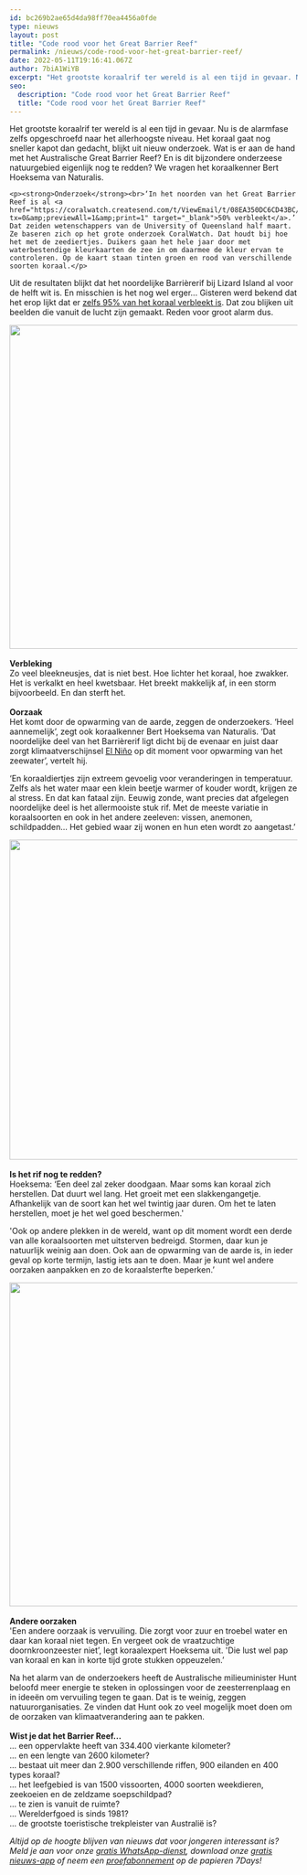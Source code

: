 ```yaml
---
id: bc269b2ae65d4da98ff70ea4456a0fde
type: nieuws
layout: post
title: "Code rood voor het Great Barrier Reef"
permalink: /nieuws/code-rood-voor-het-great-barrier-reef/
date: 2022-05-11T19:16:41.067Z
author: 7biA1WiYB
excerpt: "Het grootste koraalrif ter wereld is al een tijd in gevaar. Nu is de alarmfase zelfs opgeschroefd naar het allerhoogste niveau. Het koraal gaat nog sneller kapot dan gedacht, blijkt uit nieuw onderzoek. Wat is er aan de hand met het Australische Great Barrier Reef? En is dit bijzondere onderzeese natuurgebied eigenlijk nog te redden? We vragen het koraalkenner Bert Hoeksema van Naturalis.  "
seo:
  description: "Code rood voor het Great Barrier Reef"
  title: "Code rood voor het Great Barrier Reef"
---
```

Het grootste koraalrif ter wereld is al een tijd in gevaar. Nu is de alarmfase zelfs opgeschroefd naar het allerhoogste niveau. Het koraal gaat nog sneller kapot dan gedacht, blijkt uit nieuw onderzoek. Wat is er aan de hand met het Australische Great Barrier Reef? En is dit bijzondere onderzeese natuurgebied eigenlijk nog te redden? We vragen het koraalkenner Bert Hoeksema van Naturalis.  

    <p><strong>Onderzoek</strong><br>‘In het noorden van het Great Barrier Reef is al <a href="https://coralwatch.createsend.com/t/ViewEmail/t/08EA350DC6CD43BC/C67FD2F38AC4859C/?tx=0&amp;previewAll=1&amp;print=1" target="_blank">50% verbleekt</a>.’ Dat zeiden wetenschappers van de University of Queensland half maart. Ze baseren zich op het grote onderzoek CoralWatch. Dat houdt bij hoe het met de zeediertjes. Duikers gaan het hele jaar door met waterbestendige kleurkaarten de zee in om daarmee de kleur ervan te controleren. Op de kaart staan tinten groen en rood van verschillende soorten koraal.</p>
<p>Uit de resultaten blijkt dat het noordelijke Barrièrerif bij Lizard Island al voor de helft wit is. En misschien is het nog wel erger... Gisteren werd bekend dat het erop lijkt dat er <a href="http://www.abc.net.au/news/2016-03-28/great-barrier-reef-coral-bleaching-95-per-cent-north-section/7279338" target="_blank">zelfs 95% van het koraal verbleekt is</a>. Dat zou blijken uit beelden die vanuit de lucht zijn gemaakt. Reden voor groot alarm dus.<br><div class="media media-element-container media-default"><div id="file-17242" class="file file-image file-image-jpeg">

        
  
  <div class="content">
    <img title="Foto AFP" height="567" width="850" class="media-element file-default" src="https://7dagen.netlify.app/sites/default/files/Great%20Barrier%20Reef-klein%20AFP-33324732.jpg" alt="">  </div>

  
</div>
</div><br><strong>Verbleking</strong><br>Zo veel bleekneusjes, dat is niet best. Hoe lichter het koraal, hoe zwakker. Het is verkalkt en heel kwetsbaar. Het breekt makkelijk af, in een storm bijvoorbeeld. En dan sterft het.<br><br><strong>Oorzaak</strong><br>Het komt door de opwarming van de aarde, zeggen de onderzoekers. ‘Heel aannemelijk’, zegt ook koraalkenner Bert Hoeksema van Naturalis. ‘Dat noordelijke deel van het Barrièrerif ligt dicht bij de evenaar en juist daar zorgt klimaatverschijnsel <a href="www.sevendays.nl/elnino">El Niño</a> op dit moment voor opwarming van het zeewater’, vertelt hij.
<p>‘En koraaldiertjes zijn extreem gevoelig voor veranderingen in temperatuur. Zelfs als het water maar een klein beetje warmer of kouder wordt, krijgen ze al stress. En dat kan fataal zijn. Eeuwig zonde, want precies dat afgelegen noordelijke deel is het allermooiste stuk rif. Met de meeste variatie in koraalsoorten en ook in het andere zeeleven: vissen, anemonen, schildpadden... Het gebied waar zij wonen en hun eten wordt zo aangetast.’<br><div class="media media-element-container media-default"><div id="file-17244" class="file file-image file-image-jpeg">

        
  
  <div class="content">
    <img title="Soepschildpad  Foto Wikipedia" height="560" width="850" class="media-element file-default" src="https://7dagen.netlify.app/sites/default/files/soepschildpad%20klein%20Wikipedia.jpg" alt="">  </div>

  
</div>
</div><br><strong>Is het rif nog te redden?</strong><br>Hoeksema: ‘Een deel zal zeker doodgaan. Maar soms kan koraal zich herstellen. Dat duurt wel lang. Het groeit met een slakkengangetje. Afhankelijk van de soort kan het wel twintig jaar duren. Om het te laten herstellen, moet je het wel goed beschermen.'
<p>'Ook op andere plekken in de wereld, want op dit moment wordt een derde van alle koraalsoorten met uitsterven bedreigd. Stormen, daar kun je natuurlijk weinig aan doen. Ook aan de opwarming van de aarde is, in ieder geval op korte termijn, lastig iets aan te doen. Maar je kunt wel andere oorzaken aanpakken en zo de koraalsterfte beperken.’<br><div class="media media-element-container media-default"><div id="file-17243" class="file file-image file-image-jpeg">

        
  
  <div class="content">
    <img title="Foto ARC Centre of Excellence Coral Reef Studies" height="567" width="850" class="media-element file-default" src="https://7dagen.netlify.app/sites/default/files/bleek%20koraal-klein.jpg" alt="">  </div>

  
</div>
</div><br><strong>Andere oorzaken</strong><br>'Een andere oorzaak is vervuiling. Die zorgt voor zuur en troebel water en daar kan koraal niet tegen. En vergeet ook de vraatzuchtige doornkroonzeester niet’, legt koraalexpert Hoeksema uit. 'Die lust wel pap van koraal en kan in korte tijd grote stukken oppeuzelen.’
<p>Na het alarm van de onderzoekers heeft de Australische milieuminister Hunt beloofd meer energie te steken in oplossingen voor de zeesterrenplaag en in ideeën om vervuiling tegen te gaan. Dat is te weinig, zeggen natuurorganisaties. Ze vinden dat Hunt ook zo veel mogelijk moet doen om de oorzaken van klimaatverandering aan te pakken.<br><br><strong>Wist je dat het Barrier Reef...</strong><br>... een oppervlakte heeft van 334.400 vierkante kilometer?<br>... en een lengte van 2600 kilometer?<br>... bestaat uit meer dan 2.900 verschillende riffen, 900 eilanden en 400 types koraal?<br>... het leefgebied is van 1500 vissoorten, 4000 soorten weekdieren, zeekoeien en de zeldzame soepschildpad?<br>... te zien is vanuit de ruimte?<br>... Werelderfgoed is sinds 1981?<br>... de grootste toeristische trekpleister van Australië is?</p>
<p><em>Altijd op de hoogte blijven van nieuws dat voor jongeren interessant is? Meld je aan voor onze <a href="https://7dagen.netlify.app/whatsapp">gratis WhatsApp-dienst</a>, download onze <a href="https://7dagen.netlify.app/app">gratis nieuws-app</a> of neem een <a href="https://7dagen.netlify.app/abonnement">proefabonnement</a> op de papieren 7Days!</em></p>  
